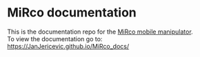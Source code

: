 # MiRco documentation

This is the documentation repo for the [MiRco mobile manipulator](https://github.com/JanJericevic/MiRco_robot).  
To view the documentation go to: https://JanJericevic.github.io/MiRco_docs/